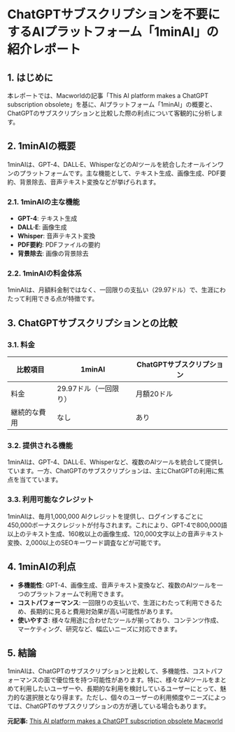 # ChatGPTサブスクリプションを不要にするAIプラットフォーム「1minAI」の紹介レポート

## 1. はじめに

本レポートでは、Macworldの記事「This AI platform makes a ChatGPT subscription obsolete」を基に、AIプラットフォーム「1minAI」の概要と、ChatGPTのサブスクリプションと比較した際の利点について客観的に分析します。

## 2. 1minAIの概要

1minAIは、GPT-4、DALL·E、WhisperなどのAIツールを統合したオールインワンのプラットフォームです。主な機能として、テキスト生成、画像生成、PDF要約、背景除去、音声テキスト変換などが挙げられます。

### 2.1. 1minAIの主な機能

* **GPT-4**: テキスト生成
* **DALL·E**: 画像生成
* **Whisper**: 音声テキスト変換
* **PDF要約**: PDFファイルの要約
* **背景除去**: 画像の背景除去

### 2.2. 1minAIの料金体系

1minAIは、月額料金制ではなく、一回限りの支払い（29.97ドル）で、生涯にわたって利用できる点が特徴です。

## 3. ChatGPTサブスクリプションとの比較

### 3.1. 料金

| 比較項目 | 1minAI | ChatGPTサブスクリプション |
| --------------- | --------------------------------------- | -------------------------- |
| 料金 | 29.97ドル（一回限り） | 月額20ドル |
| 継続的な費用 | なし | あり |

### 3.2. 提供される機能

1minAIは、GPT-4、DALL·E、Whisperなど、複数のAIツールを統合して提供しています。一方、ChatGPTのサブスクリプションは、主にChatGPTの利用に焦点を当てています。

### 3.3. 利用可能なクレジット

1minAIは、毎月1,000,000 AIクレジットを提供し、ログインするごとに450,000ボーナスクレジットが付与されます。これにより、GPT-4で800,000語以上のテキスト生成、160枚以上の画像生成、120,000文字以上の音声テキスト変換、2,000以上のSEOキーワード調査などが可能です。

## 4. 1minAIの利点

* **多機能性**: GPT-4、画像生成、音声テキスト変換など、複数のAIツールを一つのプラットフォームで利用できます。
* **コストパフォーマンス**: 一回限りの支払いで、生涯にわたって利用できるため、長期的に見ると費用対効果が高い可能性があります。
* **使いやすさ**: 様々な用途に合わせたツールが揃っており、コンテンツ作成、マーケティング、研究など、幅広いニーズに対応できます。

## 5. 結論

1minAIは、ChatGPTのサブスクリプションと比較して、多機能性、コストパフォーマンスの面で優位性を持つ可能性があります。特に、様々なAIツールをまとめて利用したいユーザーや、長期的な利用を検討しているユーザーにとって、魅力的な選択肢となり得ます。ただし、個々のユーザーの利用頻度やニーズによっては、ChatGPTのサブスクリプションの方が適している場合もあります。


**元記事:** [This AI platform makes a ChatGPT subscription obsolete Macworld](https://www.macworld.com/article/2687681/this-ai-platform-makes-a-chatgpt-subscription-obsolete.html)